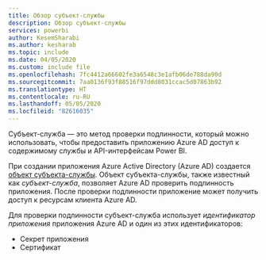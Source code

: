 ```yaml
---
title: Обзор субъект-службы
description: Обзор субъект-службы
services: powerbi
author: KesemSharabi
ms.author: kesharab
ms.topic: include
ms.date: 04/05/2020
ms.custom: include file
ms.openlocfilehash: 7fc4412a66602fe3a6548c3e1afb06de788da90d
ms.sourcegitcommit: 7aa0136f93f88516f97ddd8031ccac5d07863b92
ms.translationtype: HT
ms.contentlocale: ru-RU
ms.lasthandoff: 05/05/2020
ms.locfileid: "82616035"
---
```

Субъект-служба — это метод проверки подлинности, который можно использовать, чтобы предоставить приложению Azure AD доступ к содержимому службы и API-интерфейсам Power BI.

При создании приложения Azure Active Directory (Azure AD) создается [объект субъекта-службы](https://docs.microsoft.com/azure/active-directory/develop/app-objects-and-service-principals#service-principal-object). Объект субъекта-службы, также известный как *субъект-служба*, позволяет Azure AD проверить подлинность приложения. После проверки подлинности приложение может получить доступ к ресурсам клиента Azure AD.

Для проверки подлинности субъект-служба использует *идентификатор приложения* приложения Azure AD и один из этих идентификаторов:
* Секрет приложения
* Сертификат